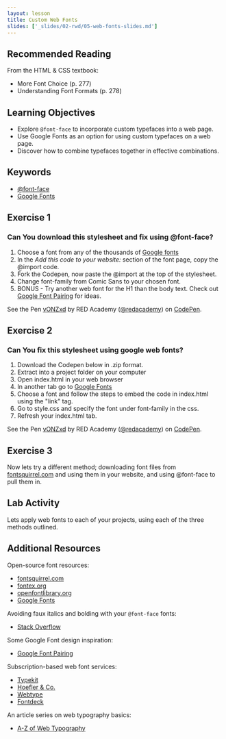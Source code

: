 ```yaml
---
layout: lesson
title: Custom Web Fonts
slides: ['_slides/02-rwd/05-web-fonts-slides.md']
---
```


## Recommended Reading

From the HTML & CSS textbook:

- More Font Choice (p. 277)
- Understanding Font Formats (p. 278)

## Learning Objectives

- Explore `@font-face` to incorporate custom typefaces into a web page.
- Use Google Fonts as an option for using custom typefaces on a web page.
- Discover how to combine typefaces together in effective combinations.

## Keywords

- [@font-face](https://developer.mozilla.org/en-US/docs/Web/CSS/@font-face)
- [Google Fonts](https://developers.google.com/fonts/docs/getting_started)

## Exercise 1

### Can You download this stylesheet and fix using @font-face?

1. Choose a font from any of the thousands of [Google fonts](https://www.google.com/fonts)
2. In the *Add this code to your website:* section of the font page, copy the @import code.
3. Fork the Codepen, now paste the @import at the top of the stylesheet.
4. Change font-family from Comic Sans to your chosen font.
5. BONUS - Try another web font for the H1 than the body text. Check out [Google Font Pairing](http://femmebot.github.io/google-type/) for ideas.

<p data-height="500" data-theme-id="0" data-slug-hash="vONZxd" data-default-tab="result" data-user="redacademy" class='codepen'>See the Pen <a href='http://codepen.io/redacademy/pen/vONZxd/'>vONZxd</a> by RED Academy (<a href='http://codepen.io/redacademy'>@redacademy</a>) on <a href='http://codepen.io'>CodePen</a>.</p>
<script async src="//assets.codepen.io/assets/embed/ei.js"></script>

## Exercise 2

### Can You fix this stylesheet using google web fonts?

1. Download the Codepen below in .zip format.
2. Extract into a project folder on your computer
3. Open index.html in your web browser
4. In another tab go to [Google Fonts](https://www.google.com/fonts#)
5. Choose a font and follow the steps to embed the code in index.html using the "link" tag.
6. Go to style.css and specify the font under font-family in the css.
8. Refresh your index.html tab.

<p data-height="500" data-theme-id="0" data-slug-hash="vONZxd" data-default-tab="result" data-user="redacademy" class='codepen'>See the Pen <a href='http://codepen.io/redacademy/pen/vONZxd/'>vONZxd</a> by RED Academy (<a href='http://codepen.io/redacademy'>@redacademy</a>) on <a href='http://codepen.io'>CodePen</a>.</p>
<script async src="//assets.codepen.io/assets/embed/ei.js"></script>

## Exercise 3

Now lets try a different method; downloading font files from [fontsquirrel.com](http://www.fontsquirrel.com/) and using them in your website, and using @font-face to pull them in.

## Lab Activity

Lets apply web fonts to each of your projects, using each of the three methods outlined.

## Additional Resources

Open-source font resources:

- [fontsquirrel.com](http://www.fontsquirrel.com/)
- [fontex.org](http://www.fontex.org/)
- [openfontlibrary.org](http://openfontlibrary.org/)
- [Google Fonts](https://www.google.com/fonts#)

Avoiding faux italics and bolding with your `@font-face` fonts:

- [Stack Overflow](http://stackoverflow.com/questions/2436749/how-to-add-multiple-font-files-for-the-same-font)

Some Google Font design inspiration:

- [Google Font Pairing](http://femmebot.github.io/google-type/)

Subscription-based web font services:

- [Typekit](https://typekit.com/)
- [Hoefler & Co.](http://www.typography.com/cloud/welcome/)
- [Webtype](http://www.webtype.com/)
- [Fontdeck](http://fontdeck.com/)

An article series on web typography basics:

- [A-Z of Web Typography](http://webdesign.tutsplus.com/series/a-z-of-web-typography--webdesign-11706)
